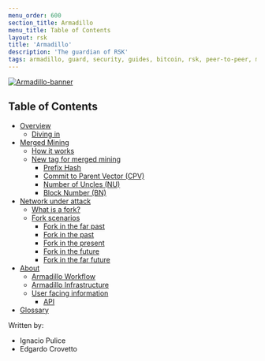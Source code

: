 ```yaml
---
menu_order: 600
section_title: Armadillo
menu_title: Table of Contents
layout: rsk
title: 'Armadillo'
description: 'The guardian of RSK'
tags: armadillo, guard, security, guides, bitcoin, rsk, peer-to-peer, merged-mining, blockchain
---
```


[![Armadillo-banner](/assets/img/guides/armadillo/armadillo.png)](/guides/armadillo/)

## Table of Contents

- [Overview](/guides/armadillo/overview/)
    - [Diving in](/guides/armadillo/overview/#diving-in)
- [Merged Mining](/guides/armadillo/merged-mining/)
    - [How it works](/guides/armadillo/merged-mining/#how-it-works/)
    - [New tag for merged mining](/guides/armadillo/merged-mining/#new-tag-for-merged-mining/)
        - [Prefix Hash](/guides/armadillo/merged-mining/#new-tag-for-merged-mining/)
        - [Commit to Parent Vector (CPV)](/guides/armadillo/merged-mining/#new-tag-for-merged-mining/)
        - [Number of Uncles (NU)](/guides/armadillo/merged-mining/#new-tag-for-merged-mining/)
        - [Block Number (BN)](/guides/armadillo/merged-mining/#new-tag-for-merged-mining/)
- [Network under attack](/guides/armadillo/network-under-attack/)
    - [What is a fork?](/guides/armadillo/network-under-attack/#what-is-a-fork/)
    - [Fork scenarios](/guides/armadillo/network-under-attack/#fork-scenarios/)
        - [Fork in the far past](/guides/armadillo/network-under-attack/#fork-in-the-far-past/)
        - [Fork in the past](/guides/armadillo/network-under-attack/#fork-in-the-past/)
        - [Fork in the present](/guides/armadillo/network-under-attack/#fork-in-the-present/)
        - [Fork in the future](/guides/armadillo/network-under-attack/#fork-in-the-future/)
        - [Fork in the far future](/guides/armadillo/network-under-attack/#fork-in-the-far-future/)
- [About](/guides/armadillo/about/)
    - [Armadillo Workflow](/guides/armadillo/about/)
    - [Armadillo Infrastructure](/guides/armadillo/about/#armadillo-infrastructure/)
    - [User facing information](/guides/armadillo/about/#user-facing-information/)
        - [API](/guides/armadillo/about/#api/)
- [Glossary](/guides/armadillo/glossary/)

Written by:

- Ignacio Pulice
- Edgardo Crovetto
